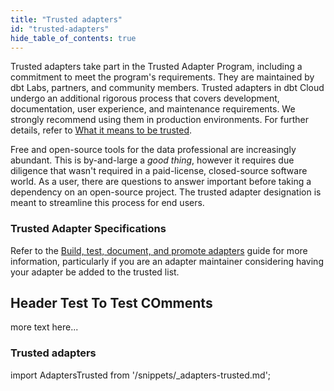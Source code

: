 ```yaml
---
title: "Trusted adapters"
id: "trusted-adapters"
hide_table_of_contents: true
---
```



Trusted adapters take part in the Trusted Adapter Program, including a commitment to meet the program's requirements. They are maintained by dbt Labs, partners, and community members. Trusted adapters in dbt Cloud undergo an additional rigorous process that covers development, documentation, user experience, and maintenance requirements. We strongly recommend using them in production environments. For further details, refer to [What it means to be trusted](/guides/adapter-creation?step=8#what-it-means-to-be-trusted).

Free and open-source tools for the data professional are increasingly abundant. This is by-and-large a *good thing*, however it requires due diligence that wasn't required in a paid-license, closed-source software world. As a user, there are questions to answer important before taking a dependency on an open-source project. The trusted adapter designation is meant to streamline this process for end users.

### Trusted Adapter Specifications

Refer to the [Build, test, document, and promote adapters](/guides/adapter-creation) guide for more information, particularly if you are an adapter maintainer considering having your adapter be added to the trusted list.


<!-- vale off -->

## Header Test To Test COmments
more text here...

<!-- vale on -->


### Trusted adapters

import AdaptersTrusted from '/snippets/_adapters-trusted.md';

<AdaptersTrusted />
